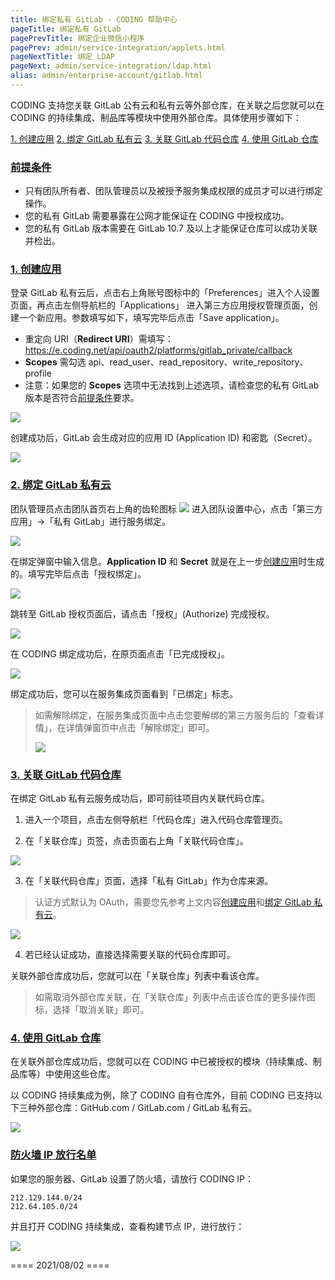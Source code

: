 ```yaml
---
title: 绑定私有 GitLab - CODING 帮助中心
pageTitle: 绑定私有 GitLab
pagePrevTitle: 绑定企业微信小程序
pagePrev: admin/service-integration/applets.html
pageNextTitle: 绑定 LDAP
pageNext: admin/service-integration/ldap.html
alias: admin/enterprise-account/gitlab.html
---
```


CODING 支持您关联 GitLab 公有云和私有云等外部仓库，在关联之后您就可以在 CODING 的持续集成、制品库等模块中使用外部仓库。具体使用步骤如下：

[1. 创建应用](#1)
[2. 绑定 GitLab 私有云](#2)
[3. 关联 GitLab 代码仓库](#3)
[4. 使用 GitLab 仓库](#4)

### [前提条件](#prerequisite)

-   只有团队所有者、团队管理员以及被授予服务集成权限的成员才可以进行绑定操作。
-   您的私有 GitLab 需要暴露在公网才能保证在 CODING 中授权成功。
-   您的私有 GitLab 版本需要在 GitLab 10.7 及以上才能保证仓库可以成功关联并检出。

### [1. 创建应用](#1)

登录 GitLab 私有云后，点击右上角账号图标中的「Preferences」进入个人设置页面，再点击左侧导航栏的「Applications」 进入第三方应用授权管理页面，创建一个新应用。参数填写如下，填写完毕后点击「Save application」。

-   重定向 URI（**Redirect URI**）需填写：<https://e.coding.net/api/oauth2/platforms/gitlab_private/callback>
-   **Scopes** 需勾选 api、read_user、read_repository、write_repository、profile
-   注意：如果您的 **Scopes** 选项中无法找到上述选项，请检查您的私有 GitLab 版本是否符合[前提条件](#prerequisite)要求。

![](https://help-assets.codehub.cn/enterprise/20210618175219.png)

创建成功后，GitLab 会生成对应的应用 ID (Application ID) 和密匙（Secret）。

![](https://help-assets.codehub.cn/enterprise/20210618175302.png)

### [2. 绑定 GitLab 私有云](#2)

团队管理员点击团队首页右上角的齿轮图标 <img src ="https://help-assets.codehub.cn/enterprise/20210928153255.png" style ="margin:0"> 进入团队设置中心，点击「第三方应用」→「私有 GitLab」进行服务绑定。

![](https://help-assets.codehub.cn/enterprise/20210930172249.png)

在绑定弹窗中输入信息。**Application ID** 和 **Secret** 就是在上一步[创建应用](#1)时生成的。填写完毕后点击「授权绑定」。

![](https://help-assets.codehub.cn/enterprise/20191226141232.png)

跳转至 GitLab 授权页面后，请点击「授权」(Authorize) 完成授权。

![](https://help-assets.codehub.cn/enterprise/20200722153925.png)

在 CODING 绑定成功后，在原页面点击「已完成授权」。

![](https://help-assets.codehub.cn/enterprise/20191226142521.png)

绑定成功后，您可以在服务集成页面看到「已绑定」标志。


> 如需解除绑定，在服务集成页面中点击您要解绑的第三方服务后的「查看详情」，在详情弹窗页中点击「解除绑定」即可。
>
>![](https://help-assets.codehub.cn/enterprise/20200102111338.png)

### [3. 关联 GitLab 代码仓库](#3)

在绑定 GitLab 私有云服务成功后，即可前往项目内关联代码仓库。

1.  进入一个项目，点击左侧导航栏「代码仓库」进入代码仓库管理页。

2.  在「关联仓库」页签，点击页面右上角「关联代码仓库」。

![](https://help-assets.codehub.cn/enterprise/20210810165723.png)

3.  在「关联代码仓库」页面，选择「私有 GitLab」作为仓库来源。
> 认证方式默认为 OAuth，需要您先参考上文内容[创建应用](#1)和[绑定 GitLab 私有云](#2)。

![](https://help-assets.codehub.cn/enterprise/20210810170306.png)

4.  若已经认证成功，直接选择需要关联的代码仓库即可。


关联外部仓库成功后，您就可以在「关联仓库」列表中看该仓库。

> 如需取消外部仓库关联，在「关联仓库」列表中点击该仓库的更多操作图标，选择「取消关联」即可。

### [4. 使用 GitLab 仓库](#4)

在关联外部仓库成功后，您就可以在 CODING 中已被授权的模块（持续集成、制品库等）中使用这些仓库。

以 CODING 持续集成为例，除了 CODING 自有仓库外，目前 CODING 已支持以下三种外部仓库：GitHub.com / GitLab.com / GitLab 私有云。

![](https://help-assets.codehub.cn/enterprise/20210812191330.png)

### [防火墙 IP 放行名单](#firewall)

如果您的服务器、GitLab 设置了防火墙，请放行 CODING IP：

```text
212.129.144.0/24
212.64.105.0/24
```

并且打开 CODING 持续集成，查看构建节点 IP，进行放行：

![](https://help-assets.codehub.cn/enterprise/20200826163506.png)

==== 2021/08/02 ====
